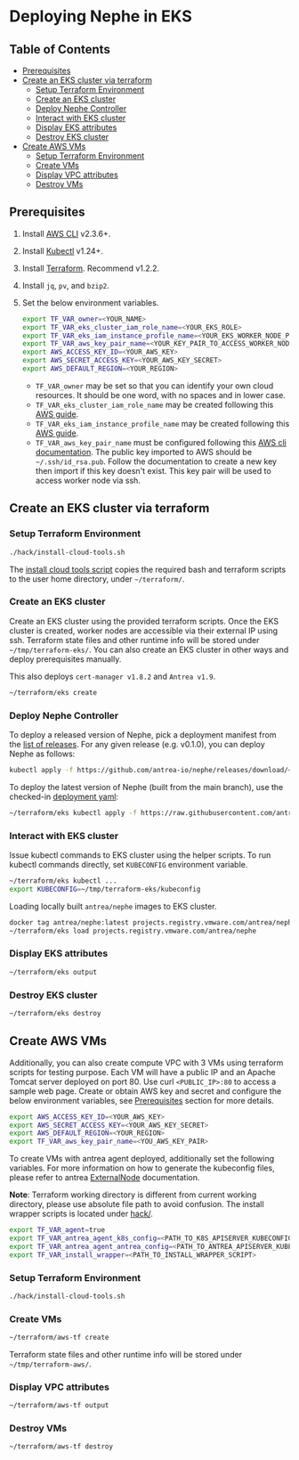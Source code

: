 # Deploying Nephe in EKS

## Table of Contents

<!-- toc -->
- [Prerequisites](#prerequisites)
- [Create an EKS cluster via terraform](#create-an-eks-cluster-via-terraform)
  - [Setup Terraform Environment](#setup-terraform-environment)
  - [Create an EKS cluster](#create-an-eks-cluster)
  - [Deploy Nephe Controller](#deploy-nephe-controller)
  - [Interact with EKS cluster](#interact-with-eks-cluster)
  - [Display EKS attributes](#display-eks-attributes)
  - [Destroy EKS cluster](#destroy-eks-cluster)
- [Create AWS VMs](#create-aws-vms)
  - [Setup Terraform Environment](#setup-terraform-environment-1)
  - [Create VMs](#create-vms)
  - [Display VPC attributes](#display-vpc-attributes)
  - [Destroy VMs](#destroy-vms)
<!-- /toc -->

## Prerequisites

1. Install [AWS CLI](https://docs.aws.amazon.com/cli/latest/userguide/cli-chap-install.html) v2.3.6+.
2. Install [Kubectl](https://kubernetes.io/docs/tasks/tools/install-kubectl/) v1.24+.
3. Install [Terraform](https://learn.hashicorp.com/terraform/getting-started/install.html). Recommend v1.2.2.
4. Install `jq`, `pv`, and `bzip2`.
5. Set the below environment variables.

   ```bash
   export TF_VAR_owner=<YOUR_NAME>
   export TF_VAR_eks_cluster_iam_role_name=<YOUR_EKS_ROLE>
   export TF_VAR_eks_iam_instance_profile_name=<YOUR_EKS_WORKER_NODE_PROFILE>
   export TF_VAR_aws_key_pair_name=<YOUR_KEY_PAIR_TO_ACCESS_WORKER_NODE>
   export AWS_ACCESS_KEY_ID=<YOUR_AWS_KEY>
   export AWS_SECRET_ACCESS_KEY=<YOUR_AWS_KEY_SECRET>
   export AWS_DEFAULT_REGION=<YOUR_REGION>
   ```

   - `TF_VAR_owner` may be set so that you can identify your own cloud resources.
      It should be one word, with no spaces and in lower case.
   - `TF_VAR_eks_cluster_iam_role_name` may be created following this [AWS guide](https://docs.aws.amazon.com/eks/latest/userguide/service_IAM_role.html#create-service-role).
   - `TF_VAR_eks_iam_instance_profile_name` may be created following this [AWS guide](https://docs.aws.amazon.com/eks/latest/userguide/create-node-role.html).
   - `TF_VAR_aws_key_pair_name` must be configured following this
      [AWS cli documentation](https://awscli.amazonaws.com/v2/documentation/api/latest/reference/ec2/import-key-pair.html).
      The public key imported to AWS should be `~/.ssh/id_rsa.pub`. Follow the
      documentation to create a new key then import if this key doesn't exist.
      This key pair will be used to access worker node via ssh.

## Create an EKS cluster via terraform

### Setup Terraform Environment

```bash
./hack/install-cloud-tools.sh
```

The [install cloud tools script](../hack/install-cloud-tools.sh) copies the
required bash and terraform scripts to the user home directory, under
`~/terraform/`.

### Create an EKS cluster

Create an EKS cluster using the provided terraform scripts. Once the EKS cluster
is created, worker nodes are accessible via their external IP using ssh.
Terraform state files and other runtime info will be stored under
`~/tmp/terraform-eks/`. You can also create an EKS cluster in other ways and
deploy prerequisites manually.

This also deploys `cert-manager v1.8.2` and `Antrea v1.9`.

```bash
~/terraform/eks create
```

### Deploy Nephe Controller

To deploy a released version of Nephe, pick a deployment manifest from the
[list of releases](https://github.com/antrea-io/nephe/releases). For any given
release <TAG> (e.g. v0.1.0), you can deploy Nephe as follows:

```bash
kubectl apply -f https://github.com/antrea-io/nephe/releases/download/<TAG>/nephe.yml
```

To deploy the latest version of Nephe (built from the main branch), use the
checked-in [deployment yaml](../config/nephe.yml):

```bash
~/terraform/eks kubectl apply -f https://raw.githubusercontent.com/antrea-io/nephe/main/config/nephe.yml
```

### Interact with EKS cluster

Issue kubectl commands to EKS cluster using the helper scripts. To run kubectl
commands directly, set `KUBECONFIG` environment variable.

```bash
~/terraform/eks kubectl ...
export KUBECONFIG=~/tmp/terraform-eks/kubeconfig
```

Loading locally built `antrea/nephe` images to EKS cluster.

```bash
docker tag antrea/nephe:latest projects.registry.vmware.com/antrea/nephe:latest
~/terraform/eks load projects.registry.vmware.com/antrea/nephe
```

### Display EKS attributes

```bash
~/terraform/eks output
```

### Destroy EKS cluster

```bash
~/terraform/eks destroy
```

## Create AWS VMs

Additionally, you can also create compute VPC with 3 VMs using terraform
scripts for testing purpose. Each VM will have a public IP and an Apache Tomcat
server deployed on port 80. Use curl `<PUBLIC_IP>:80` to access a sample web
page. Create or obtain AWS key and secret and configure the below environment
variables, see [Prerequisites](#Prerequisites) section for more details.

```bash
export AWS_ACCESS_KEY_ID=<YOUR_AWS_KEY>
export AWS_SECRET_ACCESS_KEY=<YOUR_AWS_KEY_SECRET>
export AWS_DEFAULT_REGION=<YOUR_REGION>
export TF_VAR_aws_key_pair_name=<YOU_AWS_KEY_PAIR>
```

To create VMs with antrea agent deployed, additionally set the following
variables. For more information on how to generate the kubeconfig files, please
refer to antrea [ExternalNode](https://github.com/antrea-io/antrea/blob/main/docs/external-node.md#install-antrea-agent-on-vm)
documentation.

**Note**: Terraform working directory is different from current working
directory, please use absolute file path to avoid confusion. The install wrapper
scripts is located under [hack/](../hack).

```bash
export TF_VAR_agent=true
export TF_VAR_antrea_agent_k8s_config=<PATH_TO_K8S_APISERVER_KUBECONFIG>
export TF_VAR_antrea_agent_antrea_config=<PATH_TO_ANTREA_APISERVER_KUBECONFIG>
export TF_VAR_install_wrapper=<PATH_TO_INSTALL_WRAPPER_SCRIPT>
```

### Setup Terraform Environment

```bash
./hack/install-cloud-tools.sh
```

### Create VMs

```bash
~/terraform/aws-tf create
```

Terraform state files and other runtime info will be stored under
`~/tmp/terraform-aws/`.

### Display VPC attributes

```bash
~/terraform/aws-tf output
```

### Destroy VMs

```bash
~/terraform/aws-tf destroy
```
